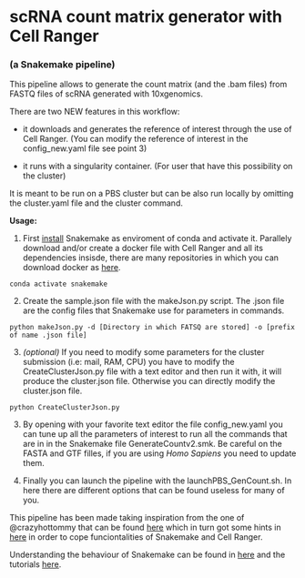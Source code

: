 # scRNA count matrix generator with Cell Ranger
### (a Snakemake pipeline)


This pipeline allows to generate the count matrix (and the .bam files) from FASTQ files of scRNA generated with 10xgenomics.

There are two NEW features in this workflow:

- it downloads and generates the reference of interest through the use of Cell Ranger.
(You can modify the reference of interest in the config_new.yaml file see point 3)

- it runs with a singularity container.
(For user that have this possibility on the cluster)

It is meant to be run on a PBS cluster but can be also run locally by omitting the cluster.yaml file and the cluster command.

**Usage:**

1. First [install](https://snakemake.readthedocs.io/en/stable/getting_started/installation.html) Snakemake as enviroment of conda and activate it. Parallely download and/or create a docker file with Cell Ranger and all its dependencies insisde, there are many repositories in which you can download docker as [here](https://hub.docker.com/).
```
conda activate snakemake
```
2. Create the sample.json file with the makeJson.py script. The .json file are the config files that Snakemake use for parameters in commands.

```
python makeJson.py -d [Directory in which FATSQ are stored] -o [prefix of name .json file]
```

3. *(optional)* If you need to modify some parameters for the cluster submission (i.e: mail, RAM, CPU) you have to modify the CreateClusterJson.py file with a text editor and then run it with, it will produce the cluster.json file. Otherwise you can directly modify the cluster.json file.

```
python CreateClusterJson.py
```

3. By opening with your favorite text editor the file config_new.yaml you can tune up all the parameters of interest to run all the commands that are in in the Snakemake file GenerateCountv2.smk. Be careful on the FASTA and GTF filles, if you are using *Homo Sapiens* you need to update them.

4. Finally you can launch the pipeline with the launchPBS_GenCount.sh. In here there are different options that can be found useless for many of you.


This pipeline has been made taking inspiration from the one of @crazyhottommy that can be found [here](https://github.com/crazyhottommy/pyflow-cellranger) which in turn got some hints in [here](https://github.com/maxplanck-ie/10X_snakepipe/blob/master/Snakefile) in order to cope funciontalities of Snakemake and Cell Ranger.

Understanding the behaviour of Snakemake can be found in [here](https://vincebuffalo.com/blog/2020/03/04/understanding-snakemake.html) and the tutorials [here](https://snakemake.readthedocs.io/en/stable/tutorial/tutorial.html).  
